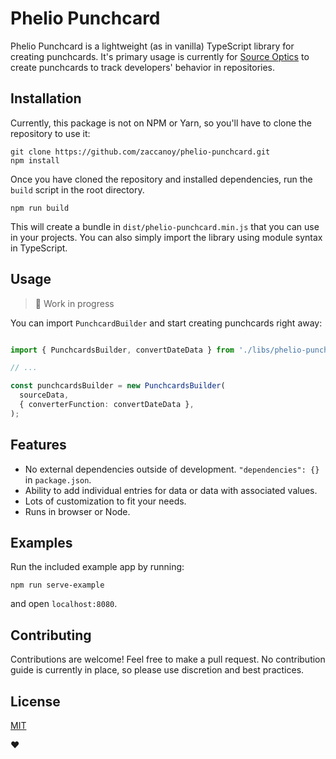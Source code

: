 # Phelio Punchcard

Phelio Punchcard is a lightweight (as in vanilla) TypeScript library for creating punchcards. It's primary usage is currently for [Source Optics](https://sourceoptics.io/) to create punchcards to track developers' behavior in repositories.

## Installation

Currently, this package is not on NPM or Yarn, so you'll have to clone the repository to use it:

```
git clone https://github.com/zaccanoy/phelio-punchcard.git
npm install
```

Once you have cloned the repository and installed dependencies, run the `build` script in the root directory.

```
npm run build
```

This will create a bundle in `dist/phelio-punchcard.min.js` that you can use in your projects. You can also simply import the library using module syntax in TypeScript.

## Usage

> 🚧 Work in progress

You can import `PunchcardBuilder` and start creating punchcards right away:

```typescript

import { PunchcardsBuilder, convertDateData } from './libs/phelio-punchcard';

// ...

const punchcardsBuilder = new PunchcardsBuilder(
  sourceData,
  { converterFunction: convertDateData },
);
```

## Features

* No external dependencies outside of development. `"dependencies": {}` in `package.json`.
* Ability to add individual entries for data or data with associated values.
* Lots of customization to fit your needs.
* Runs in browser or Node.

## Examples

Run the included example app by running:

```
npm run serve-example
```

and open `localhost:8080`.

## Contributing

Contributions are welcome! Feel free to make a pull request. No contribution guide is currently in place, so please use discretion and best practices.

## License

[MIT](LICENSE)

❤️
